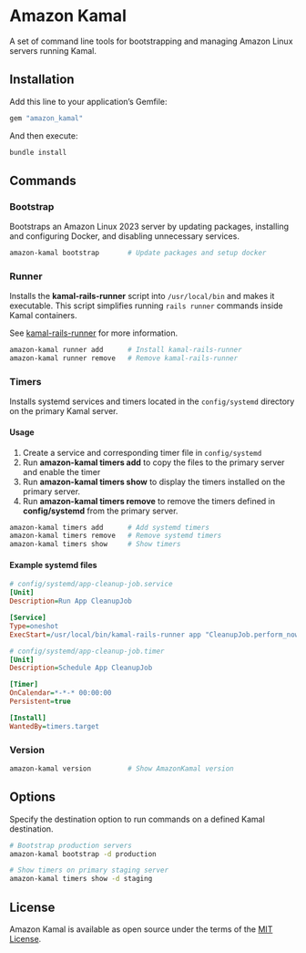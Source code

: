 # Amazon Kamal
A set of command line tools for bootstrapping and managing Amazon Linux servers running Kamal.

## Installation
Add this line to your application’s Gemfile:
```ruby
gem "amazon_kamal"
```

And then execute:
```sh
bundle install
```

## Commands
### Bootstrap
Bootstraps an Amazon Linux 2023 server by updating packages, installing and configuring Docker, and disabling unnecessary services.

```sh
amazon-kamal bootstrap       # Update packages and setup docker
```

### Runner
Installs the **kamal-rails-runner** script into `/usr/local/bin` and makes it executable. This script simplifies running `rails runner` commands inside Kamal containers.

See [kamal-rails-runner](https://github.com/wwidea/kamal-rails-runner) for more information.

```sh
amazon-kamal runner add      # Install kamal-rails-runner
amazon-kamal runner remove   # Remove kamal-rails-runner
```

### Timers
Installs systemd services and timers located in the `config/systemd` directory on the primary Kamal server.

#### Usage
1. Create a service and corresponding timer file in `config/systemd`
2. Run **amazon-kamal timers add** to copy the files to the primary server and enable the timer
3. Run **amazon-kamal timers show** to display the timers installed on the primary server.
4. Run **amazon-kamal timers remove** to remove the timers defined in **config/systemd** from the primary server.

```sh
amazon-kamal timers add      # Add systemd timers
amazon-kamal timers remove   # Remove systemd timers
amazon-kamal timers show     # Show timers
```

#### Example systemd files
```ini
# config/systemd/app-cleanup-job.service
[Unit]
Description=Run App CleanupJob

[Service]
Type=oneshot
ExecStart=/usr/local/bin/kamal-rails-runner app "CleanupJob.perform_now"
```

```ini
# config/systemd/app-cleanup-job.timer
[Unit]
Description=Schedule App CleanupJob

[Timer]
OnCalendar=*-*-* 00:00:00
Persistent=true

[Install]
WantedBy=timers.target
```

### Version
```sh
amazon-kamal version         # Show AmazonKamal version
```

## Options
Specify the destination option to run commands on a defined Kamal destination.

```sh
# Bootstrap production servers
amazon-kamal bootstrap -d production

# Show timers on primary staging server
amazon-kamal timers show -d staging
```

## License
Amazon Kamal is available as open source under the terms of the [MIT License](https://opensource.org/license/MIT).

